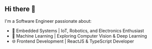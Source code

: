 ## Hi there 👋
I'm a Software Engineer passionate about:
- 🔧 Embedded Systems | IoT, Robotics, and Electronics Enthusiast
- 🤖 Machine Learning | Exploring Computer Vision & Deep Learning
- 🌐 Frontend Development | ReactJS & TypeScript Developer
